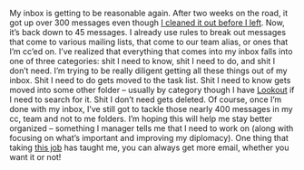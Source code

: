 My inbox is getting to be reasonable again. After two weeks on the road,
it got up over 300 messages even though [I cleaned it out before I
left](http://devhawk.net/PermaLink.aspx?guid=2b81fdd2-5613-4e1c-9cee-8a8c271db283).
Now, it’s back down to 45 messages. I already use rules to break out
messages that come to various mailing lists, that come to our team
alias, or ones that I’m cc’ed on. I’ve realized that everything that
comes into my inbox falls into one of three categories: shit I need to
know, shit I need to do, and shit I don’t need. I’m trying to be really
diligent getting all these things out of my inbox. Shit I need to do
gets moved to the task list. Shit I need to know gets moved into some
other folder – usually by category though I have
[Lookout](http://www.lookoutsoft.com/Lookout/) if I need to search for
it. Shit I don’t need gets deleted. Of course, once I’m done with my
inbox, I’ve still got to tackle those nearly 400 messages in my cc, team
and not to me folders. I’m hoping this will help me stay better
organized – something I manager tells me that I need to work on (along
with focusing on what’s important and improving my diplomacy). One thing
that taking [this job](http://devhawk.net/default.aspx?date=2003-09-22)
has taught me, you can always get more email, whether you want it or
not!
